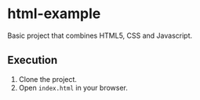 # html-example

Basic project that combines HTML5, CSS and Javascript.

## Execution
1. Clone the project.
2. Open `index.html` in your browser.

